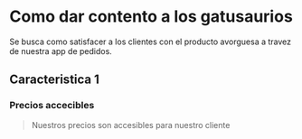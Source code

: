 # Como dar contento a los gatusaurios

Se busca como satisfacer a los clientes con el producto avorguesa a travez de nuestra app de pedidos.

## Caracteristica 1
### Precios accecibles
> Nuestros precios son accesibles para nuestro cliente